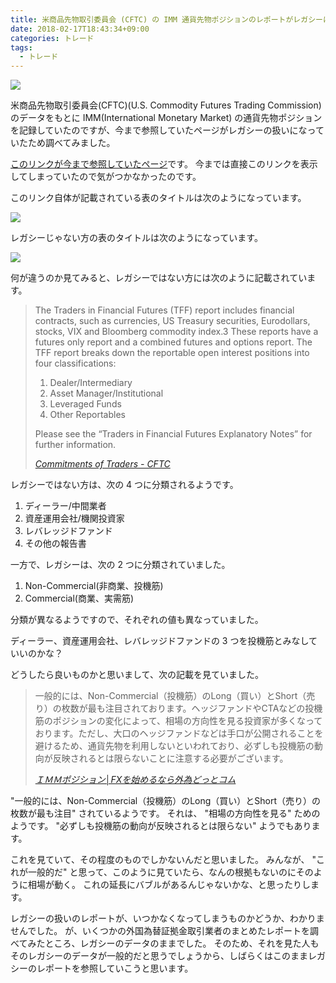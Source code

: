 ```yaml
---
title: 米商品先物取引委員会 (CFTC) の IMM 通貨先物ポジションのレポートがレガシーになっていた
date: 2018-02-17T18:43:34+09:00
categories: トレード
tags:
  - トレード
---
```


![](/img/94-01.png)

米商品先物取引委員会(CFTC)(U.S. Commodity Futures Trading Commission)のデータをもとに IMM(International Monetary Market) の通貨先物ポジションを記録していたのですが、今まで参照していたページがレガシーの扱いになっていたため調べてみました。

<!--more-->

[このリンクが今まで参照していたページ](http://www.cftc.gov/dea/futures/deacmelf.htm)です。
今までは直接このリンクを表示してしまっていたので気がつかなかったのです。

このリンク自体が記載されている表のタイトルは次のようになっています。

![](/img/94-02.png)

<!-- [Commitments of Traders - CFTC](http://www.cftc.gov/MarketReports/CommitmentsofTraders/index.htm) -->

レガシーじゃない方の表のタイトルは次のようになっています。

![](/img/94-03.png)

<!-- [Commitments of Traders - CFTC](http://www.cftc.gov/MarketReports/CommitmentsofTraders/index.htm)-->

何が違うのか見てみると、レガシーではない方には次のように記載されています。

> The Traders in Financial Futures (TFF) report includes financial contracts, such as currencies, US Treasury securities, Eurodollars, stocks, VIX and Bloomberg commodity index.3 These reports have a futures only report and a combined futures and options report. The TFF report breaks down the reportable open interest positions into four classifications:
>
> 1. Dealer/Intermediary
> 2. Asset Manager/Institutional
> 3. Leveraged Funds
> 4. Other Reportables
>
> Please see the “Traders in Financial Futures Explanatory Notes” for further information.
>
> <cite>[Commitments of Traders - CFTC](http://www.cftc.gov/MarketReports/CommitmentsofTraders/index.htm)</cite>

レガシーではない方は、次の 4 つに分類されるようです。

1. ディーラー/中間業者
2. 資産運用会社/機関投資家
3. レバレッジドファンド
4. その他の報告書

一方で、レガシーは、次の 2 つに分類されていました。

1. Non-Commercial(非商業、投機筋)
1. Commercial(商業、実需筋)

分類が異なるようですので、それぞれの値も異なっていました。

ディーラー、資産運用会社、レバレッジドファンドの 3 つを投機筋とみなしていいのかな？

どうしたら良いものかと思いまして、次の記載を見ていました。

> 一般的には、Non-Commercial（投機筋）のLong（買い）とShort（売り）の枚数が最も注目されております。ヘッジファンドやCTAなどの投機筋のポジションの変化によって、相場の方向性を見る投資家が多くなっております。ただし、大口のヘッジファンドなどは手口が公開されることを避けるため、通貨先物を利用しないといわれており、必ずしも投機筋の動向が反映されるとは限らないことに注意する必要がございます。
>
> <cite>[ＩＭＭポジション│FXを始めるなら外為どっとコム](http://www.gaitame.com/market/imm.html)</cite>

"一般的には、Non-Commercial（投機筋）のLong（買い）とShort（売り）の枚数が最も注目" されているようです。
それは、 "相場の方向性を見る" ためのようです。
"必ずしも投機筋の動向が反映されるとは限らない" ようでもあります。

これを見ていて、その程度のものでしかないんだと思いました。
みんなが、 "これが一般的だ" と思って、このように見ていたら、なんの根拠もないのにそのように相場が動く。
これの延長にバブルがあるんじゃないかな、と思ったりします。

レガシーの扱いのレポートが、いつかなくなってしまうものかどうか、わかりませんでした。
が、いくつかの外国為替証拠金取引業者のまとめたレポートを調べてみたところ、レガシーのデータのままでした。
そのため、それを見た人もそのレガシーのデータが一般的だと思うでしょうから、しばらくはこのままレガシーのレポートを参照していこうと思います。

